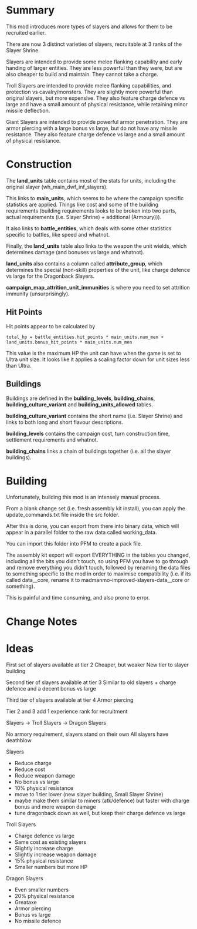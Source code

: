 # Summary
This mod introduces more types of slayers and allows for them to be recruited earlier.

There are now 3 distinct varieties of slayers, recruitable at 3 ranks of the Slayer Shrine.

Slayers are intended to provide some melee flanking capability and early handing of larger entities. They are less powerful than they were, but are also cheaper to build and maintain. They cannot take a charge.

Troll Slayers are intended to provide melee flanking capabilities, and protection vs cavalry/monsters. They are slightly more powerful than original slayers, but more expensive. They also feature charge defence vs large and have a small amount of physical resistance, while retaining minor missile deflection.

Giant Slayers are intended to provide powerful armor penetration. They are armor piercing with a large bonus vs large, but do not have any missile resistance. They also feature charge defence vs large and a small amount of physical resistance.

# Construction
The **land_units** table contains most of the stats for units, including the original slayer (wh_main_dwf_inf_slayers).

This links to **main_units**, which seems to be where the campaign specific statistics are applied. Things like cost and some of the building requirements (building requirements looks to be broken into two parts, actual requirements (i.e. Slayer Shrine) + additional (Armoury))).

It also links to **battle_entities**, which deals with some other statistics specific to battles, like speed and whatnot.

Finally, the **land_units** table also links to the weapon the unit wields, which determines damage (and bonuses vs large and whatnot).

**land_units** also contains a column called **attribute_group**, which determines the special (non-skill) properties of the unit, like charge defence vs large for the Dragonback Slayers.

**campaign_map_attrition_unit_immunities** is where you need to set attrition immunity (unsurprisingly).



## Hit Points
Hit points appear to be calculated by 

```
total_hp = battle_entities.hit_points * main_units.num_men + land_units.bonus_hit_points * main_units.num_men
```

This value is the maximum HP the unit can have when the game is set to Ultra unit size. It looks like it applies a scaling factor down for unit sizes less than Ultra.

## Buildings
Buildings are defined in the **building_levels**, **building_chains**, **building_culture_variant** and **building_units_allowed** tables.

**building_culture_variant** contains the short name (i.e. Slayer Shrine) and links to both long and short flavour descriptions.

**building_levels** contains the campaign cost, turn construction time, settlement requirements and whatnot.

**building_chains** links a chain of buildings together (i.e. all the slayer buildings).

# Building
Unfortunately, building this mod is an intensely manual process.

From a blank change set (i.e. fresh assembly kit install), you can apply the update_commands.txt file inside the src folder.

After this is done, you can export from there into binary data, which will appear in a parallel folder to the raw data called working_data.

You can import this folder into PFM to create a pack file.

The assembly kit export will export EVERYTHING in the tables you changed, including all the bits you didn't touch, so using PFM you have to go through and remove everything you didn't touch, followed by renaming the data files to something specific to the mod in order to maximise compatibility (i.e. if its called data__core, rename it to madmanmo-improved-slayers-data__core or something).

This is painful and time consuming, and also prone to error.

# Change Notes

# Ideas
First set of slayers available at tier 2
Cheaper, but weaker
New tier to slayer building

Second tier of slayers available at tier 3
Similar to old slayers + charge defence and a decent bonus vs large

Third tier of slayers available at tier 4
Armor piercing

Tier 2 and 3 add 1 experience rank for recruitment

Slayers -> Troll Slayers -> Dragon Slayers

No armory requirement, slayers stand on their own
All slayers have deathblow

Slayers
* Reduce charge
* Reduce cost
* Reduce weapon damage
* No bonus vs large
* 10% physical resistance
* move to 1 tier lower (new slayer building, Small Slayer Shrine)
* maybe make them similar to miners (atk/defence) but faster with charge bonus and more weapon damage
* tune dragonback down as well, but keep their charge defence vs large

Troll Slayers
* Charge defence vs large
* Same cost as existing slayers
* Slightly increase charge
* Slightly increase weapon damage
* 15% physical resistance
* Smaller numbers but more HP

Dragon Slayers
* Even smaller numbers
* 20% physical resistance
* Greataxe
* Armor piercing
* Bonus vs large
* No missile defence